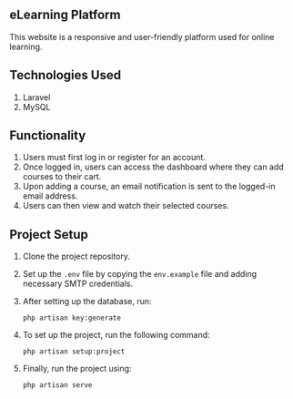 eLearning Platform
----------------------

This website is a responsive and user-friendly platform used for online learning.

Technologies Used
------------------
1. Laravel
2. MySQL

Functionality
----------------

1. Users must first log in or register for an account.
2. Once logged in, users can access the dashboard where they can add courses to their cart.
3. Upon adding a course, an email notification is sent to the logged-in email address.
4. Users can then view and watch their selected courses.

Project Setup
----------------
1. Clone the project repository.
2. Set up the `.env` file by copying the `env.example` file and adding necessary SMTP credentials.
3. After setting up the database, run:
    ```
    php artisan key:generate
    ```

4. To set up the project, run the following command:
    ```
    php artisan setup:project
    ```

5. Finally, run the project using:
    ```
    php artisan serve
    ```

